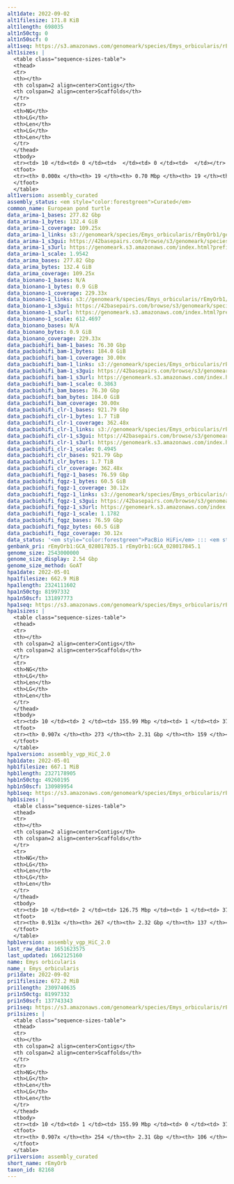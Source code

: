 ```yaml
---
alt1date: 2022-09-02
alt1filesize: 171.8 KiB
alt1length: 698035
alt1n50ctg: 0
alt1n50scf: 0
alt1seq: https://s3.amazonaws.com/genomeark/species/Emys_orbicularis/rEmyOrb1/assembly_curated/rEmyOrb1.alt.cur.20220902.fasta.gz
alt1sizes: |
  <table class="sequence-sizes-table">
  <thead>
  <tr>
  <th></th>
  <th colspan=2 align=center>Contigs</th>
  <th colspan=2 align=center>Scaffolds</th>
  </tr>
  <tr>
  <th>NG</th>
  <th>LG</th>
  <th>Len</th>
  <th>LG</th>
  <th>Len</th>
  </tr>
  </thead>
  <tbody>
  <tr><td> 10 </td><td> 0 </td><td>  </td><td> 0 </td><td>  </td></tr>  <tr><td> 20 </td><td> 0 </td><td>  </td><td> 0 </td><td>  </td></tr>  <tr><td> 30 </td><td> 0 </td><td>  </td><td> 0 </td><td>  </td></tr>  <tr><td> 40 </td><td> 0 </td><td>  </td><td> 0 </td><td>  </td></tr>  <tr style="background-color:#cccccc;"><td> 50 </td><td> 0 </td><td>  </td><td> 0 </td><td>  </td></tr>  <tr><td> 60 </td><td> 0 </td><td>  </td><td> 0 </td><td>  </td></tr>  <tr><td> 70 </td><td> 0 </td><td>  </td><td> 0 </td><td>  </td></tr>  <tr><td> 80 </td><td> 0 </td><td>  </td><td> 0 </td><td>  </td></tr>  <tr><td> 90 </td><td> 0 </td><td>  </td><td> 0 </td><td>  </td></tr>  <tr><td> 100 </td><td> 0 </td><td>  </td><td> 0 </td><td>  </td></tr>  </tbody>
  <tfoot>
  <tr><th> 0.000x </th><th> 19 </th><th> 0.70 Mbp </th><th> 19 </th><th> 0.70 Mbp </th></tr>
  </tfoot>
  </table>
alt1version: assembly_curated
assembly_status: <em style="color:forestgreen">Curated</em>
common_name: European pond turtle
data_arima-1_bases: 277.82 Gbp
data_arima-1_bytes: 132.4 GiB
data_arima-1_coverage: 109.25x
data_arima-1_links: s3://genomeark/species/Emys_orbicularis/rEmyOrb1/genomic_data/arima/<br>
data_arima-1_s3gui: https://42basepairs.com/browse/s3/genomeark/species/Emys_orbicularis/rEmyOrb1/genomic_data/arima/
data_arima-1_s3url: https://genomeark.s3.amazonaws.com/index.html?prefix=species/Emys_orbicularis/rEmyOrb1/genomic_data/arima/
data_arima-1_scale: 1.9542
data_arima_bases: 277.82 Gbp
data_arima_bytes: 132.4 GiB
data_arima_coverage: 109.25x
data_bionano-1_bases: N/A
data_bionano-1_bytes: 0.9 GiB
data_bionano-1_coverage: 229.33x
data_bionano-1_links: s3://genomeark/species/Emys_orbicularis/rEmyOrb1/genomic_data/bionano/<br>
data_bionano-1_s3gui: https://42basepairs.com/browse/s3/genomeark/species/Emys_orbicularis/rEmyOrb1/genomic_data/bionano/
data_bionano-1_s3url: https://genomeark.s3.amazonaws.com/index.html?prefix=species/Emys_orbicularis/rEmyOrb1/genomic_data/bionano/
data_bionano-1_scale: 612.4697
data_bionano_bases: N/A
data_bionano_bytes: 0.9 GiB
data_bionano_coverage: 229.33x
data_pacbiohifi_bam-1_bases: 76.30 Gbp
data_pacbiohifi_bam-1_bytes: 184.0 GiB
data_pacbiohifi_bam-1_coverage: 30.00x
data_pacbiohifi_bam-1_links: s3://genomeark/species/Emys_orbicularis/rEmyOrb1/genomic_data/pacbio_hifi/<br>
data_pacbiohifi_bam-1_s3gui: https://42basepairs.com/browse/s3/genomeark/species/Emys_orbicularis/rEmyOrb1/genomic_data/pacbio_hifi/
data_pacbiohifi_bam-1_s3url: https://genomeark.s3.amazonaws.com/index.html?prefix=species/Emys_orbicularis/rEmyOrb1/genomic_data/pacbio_hifi/
data_pacbiohifi_bam-1_scale: 0.3863
data_pacbiohifi_bam_bases: 76.30 Gbp
data_pacbiohifi_bam_bytes: 184.0 GiB
data_pacbiohifi_bam_coverage: 30.00x
data_pacbiohifi_clr-1_bases: 921.79 Gbp
data_pacbiohifi_clr-1_bytes: 1.7 TiB
data_pacbiohifi_clr-1_coverage: 362.48x
data_pacbiohifi_clr-1_links: s3://genomeark/species/Emys_orbicularis/rEmyOrb1/genomic_data/pacbio_hifi/<br>
data_pacbiohifi_clr-1_s3gui: https://42basepairs.com/browse/s3/genomeark/species/Emys_orbicularis/rEmyOrb1/genomic_data/pacbio_hifi/
data_pacbiohifi_clr-1_s3url: https://genomeark.s3.amazonaws.com/index.html?prefix=species/Emys_orbicularis/rEmyOrb1/genomic_data/pacbio_hifi/
data_pacbiohifi_clr-1_scale: 0.4945
data_pacbiohifi_clr_bases: 921.79 Gbp
data_pacbiohifi_clr_bytes: 1.7 TiB
data_pacbiohifi_clr_coverage: 362.48x
data_pacbiohifi_fqgz-1_bases: 76.59 Gbp
data_pacbiohifi_fqgz-1_bytes: 60.5 GiB
data_pacbiohifi_fqgz-1_coverage: 30.12x
data_pacbiohifi_fqgz-1_links: s3://genomeark/species/Emys_orbicularis/rEmyOrb1/genomic_data/pacbio_hifi/<br>
data_pacbiohifi_fqgz-1_s3gui: https://42basepairs.com/browse/s3/genomeark/species/Emys_orbicularis/rEmyOrb1/genomic_data/pacbio_hifi/
data_pacbiohifi_fqgz-1_s3url: https://genomeark.s3.amazonaws.com/index.html?prefix=species/Emys_orbicularis/rEmyOrb1/genomic_data/pacbio_hifi/
data_pacbiohifi_fqgz-1_scale: 1.1782
data_pacbiohifi_fqgz_bases: 76.59 Gbp
data_pacbiohifi_fqgz_bytes: 60.5 GiB
data_pacbiohifi_fqgz_coverage: 30.12x
data_status: '<em style="color:forestgreen">PacBio HiFi</em> ::: <em style="color:forestgreen">Arima</em>'
genbank_pri: rEmyOrb1:GCA_028017835.1 rEmyOrb1:GCA_028017845.1
genome_size: 2543000000
genome_size_display: 2.54 Gbp
genome_size_method: GoAT
hpa1date: 2022-05-01
hpa1filesize: 662.9 MiB
hpa1length: 2324111602
hpa1n50ctg: 81997332
hpa1n50scf: 131897773
hpa1seq: https://s3.amazonaws.com/genomeark/species/Emys_orbicularis/rEmyOrb1/assembly_vgp_HiC_2.0/rEmyOrb1.HiC.hap1.20220501.fasta.gz
hpa1sizes: |
  <table class="sequence-sizes-table">
  <thead>
  <tr>
  <th></th>
  <th colspan=2 align=center>Contigs</th>
  <th colspan=2 align=center>Scaffolds</th>
  </tr>
  <tr>
  <th>NG</th>
  <th>LG</th>
  <th>Len</th>
  <th>LG</th>
  <th>Len</th>
  </tr>
  </thead>
  <tbody>
  <tr><td> 10 </td><td> 2 </td><td> 155.99 Mbp </td><td> 1 </td><td> 373.28 Mbp </td></tr>  <tr><td> 20 </td><td> 4 </td><td> 138.76 Mbp </td><td> 2 </td><td> 300.50 Mbp </td></tr>  <tr><td> 30 </td><td> 6 </td><td> 115.74 Mbp </td><td> 3 </td><td> 217.68 Mbp </td></tr>  <tr><td> 40 </td><td> 8 </td><td> 106.76 Mbp </td><td> 4 </td><td> 158.16 Mbp </td></tr>  <tr style="background-color:#cccccc;"><td> 50 </td><td> 11 </td><td style="background-color:#88ff88;"> 82.00 Mbp </td><td> 6 </td><td style="background-color:#88ff88;"> 131.90 Mbp </td></tr>  <tr><td> 60 </td><td> 15 </td><td> 48.41 Mbp </td><td> 8 </td><td> 113.37 Mbp </td></tr>  <tr><td> 70 </td><td> 22 </td><td> 26.07 Mbp </td><td> 11 </td><td> 81.37 Mbp </td></tr>  <tr><td> 80 </td><td> 37 </td><td> 11.60 Mbp </td><td> 16 </td><td> 34.22 Mbp </td></tr>  <tr><td> 90 </td><td> 120 </td><td> 447.85 Kbp </td><td> 32 </td><td> 2.75 Mbp </td></tr>  <tr><td> 100 </td><td> 0 </td><td>  </td><td> 0 </td><td>  </td></tr>  </tbody>
  <tfoot>
  <tr><th> 0.907x </th><th> 273 </th><th> 2.31 Gbp </th><th> 159 </th><th> 2.32 Gbp </th></tr>
  </tfoot>
  </table>
hpa1version: assembly_vgp_HiC_2.0
hpb1date: 2022-05-01
hpb1filesize: 667.1 MiB
hpb1length: 2327178905
hpb1n50ctg: 49260195
hpb1n50scf: 130989954
hpb1seq: https://s3.amazonaws.com/genomeark/species/Emys_orbicularis/rEmyOrb1/assembly_vgp_HiC_2.0/rEmyOrb1.HiC.hap2.20220501.fasta.gz
hpb1sizes: |
  <table class="sequence-sizes-table">
  <thead>
  <tr>
  <th></th>
  <th colspan=2 align=center>Contigs</th>
  <th colspan=2 align=center>Scaffolds</th>
  </tr>
  <tr>
  <th>NG</th>
  <th>LG</th>
  <th>Len</th>
  <th>LG</th>
  <th>Len</th>
  </tr>
  </thead>
  <tbody>
  <tr><td> 10 </td><td> 2 </td><td> 126.75 Mbp </td><td> 1 </td><td> 373.37 Mbp </td></tr>  <tr><td> 20 </td><td> 4 </td><td> 91.34 Mbp </td><td> 2 </td><td> 283.82 Mbp </td></tr>  <tr><td> 30 </td><td> 7 </td><td> 68.82 Mbp </td><td> 3 </td><td> 241.59 Mbp </td></tr>  <tr><td> 40 </td><td> 11 </td><td> 62.24 Mbp </td><td> 4 </td><td> 210.33 Mbp </td></tr>  <tr style="background-color:#cccccc;"><td> 50 </td><td> 16 </td><td style="background-color:#88ff88;"> 49.26 Mbp </td><td> 6 </td><td style="background-color:#88ff88;"> 130.99 Mbp </td></tr>  <tr><td> 60 </td><td> 21 </td><td> 37.54 Mbp </td><td> 8 </td><td> 107.85 Mbp </td></tr>  <tr><td> 70 </td><td> 29 </td><td> 25.86 Mbp </td><td> 11 </td><td> 81.17 Mbp </td></tr>  <tr><td> 80 </td><td> 43 </td><td> 11.54 Mbp </td><td> 15 </td><td> 37.56 Mbp </td></tr>  <tr><td> 90 </td><td> 114 </td><td> 0.84 Mbp </td><td> 32 </td><td> 2.38 Mbp </td></tr>  <tr><td> 100 </td><td> 0 </td><td>  </td><td> 0 </td><td>  </td></tr>  </tbody>
  <tfoot>
  <tr><th> 0.913x </th><th> 267 </th><th> 2.32 Gbp </th><th> 137 </th><th> 2.33 Gbp </th></tr>
  </tfoot>
  </table>
hpb1version: assembly_vgp_HiC_2.0
last_raw_data: 1651623575
last_updated: 1662125160
name: Emys orbicularis
name_: Emys_orbicularis
pri1date: 2022-09-02
pri1filesize: 672.2 MiB
pri1length: 2309740635
pri1n50ctg: 81997332
pri1n50scf: 137743343
pri1seq: https://s3.amazonaws.com/genomeark/species/Emys_orbicularis/rEmyOrb1/assembly_curated/rEmyOrb1.pri.cur.20220902.fasta.gz
pri1sizes: |
  <table class="sequence-sizes-table">
  <thead>
  <tr>
  <th></th>
  <th colspan=2 align=center>Contigs</th>
  <th colspan=2 align=center>Scaffolds</th>
  </tr>
  <tr>
  <th>NG</th>
  <th>LG</th>
  <th>Len</th>
  <th>LG</th>
  <th>Len</th>
  </tr>
  </thead>
  <tbody>
  <tr><td> 10 </td><td> 1 </td><td> 155.99 Mbp </td><td> 0 </td><td> 373.89 Mbp </td></tr>  <tr><td> 20 </td><td> 3 </td><td> 138.76 Mbp </td><td> 1 </td><td> 300.50 Mbp </td></tr>  <tr><td> 30 </td><td> 5 </td><td> 115.74 Mbp </td><td> 2 </td><td> 217.68 Mbp </td></tr>  <tr><td> 40 </td><td> 7 </td><td> 106.76 Mbp </td><td> 3 </td><td> 158.42 Mbp </td></tr>  <tr style="background-color:#cccccc;"><td> 50 </td><td> 10 </td><td style="background-color:#88ff88;"> 82.00 Mbp </td><td> 5 </td><td style="background-color:#88ff88;"> 137.74 Mbp </td></tr>  <tr><td> 60 </td><td> 14 </td><td> 48.41 Mbp </td><td> 7 </td><td> 114.20 Mbp </td></tr>  <tr><td> 70 </td><td> 21 </td><td> 26.07 Mbp </td><td> 10 </td><td> 81.30 Mbp </td></tr>  <tr><td> 80 </td><td> 36 </td><td> 11.60 Mbp </td><td> 14 </td><td> 34.91 Mbp </td></tr>  <tr><td> 90 </td><td> 119 </td><td> 447.85 Kbp </td><td> 24 </td><td> 18.16 Mbp </td></tr>  <tr><td> 100 </td><td> 0 </td><td>  </td><td> 0 </td><td>  </td></tr>  </tbody>
  <tfoot>
  <tr><th> 0.907x </th><th> 254 </th><th> 2.31 Gbp </th><th> 106 </th><th> 2.31 Gbp </th></tr>
  </tfoot>
  </table>
pri1version: assembly_curated
short_name: rEmyOrb
taxon_id: 82168
---
```

